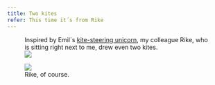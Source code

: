 ```yaml
---
title: Two kites
refer: This time it´s from Rike
---
```

<figure class="md:bleed md:split-aside-left">
<figcaption>Inspired by Emil´s <a href="/2021-10-22-a-smiling-unicorn-with-a-kite/">kite-steering unicorn</a>, my colleague Rike, who is sitting right next to me, drew even two kites.</figcaption>
<img src="/img/emil-drawing/two-kites.jpg">
</figure>

<figure class="sm:split-aside-right">
<img src="/img/emil-drawing/rike.jpg">
<figcaption>Rike, of course.</figcaption>
</figure>